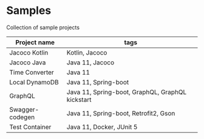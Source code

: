 # Samples

Collection of sample projects

| Project name    | tags                                             |
|-----------------|--------------------------------------------------|
| Jacoco Kotlin   | Kotlin,  Jacoco                                  |
| Jacoco Java     | Java 11, Jacoco                                  |
| Time Converter  | Java 11                                          |
| Local DynamoDB  | Java 11, Spring-boot                             |
| GraphQL         | Java 11, Spring-boot, GraphQL, GraphQL kickstart |
| Swagger-codegen | Java 11, Spring-boot, Retrofit2, Gson            |
| Test Container  | Java 11, Docker, JUnit 5                         |
